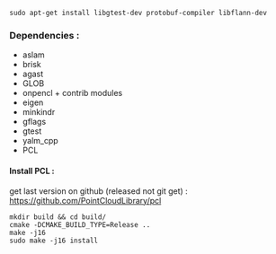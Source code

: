     sudo apt-get install libgtest-dev protobuf-compiler libflann-dev
    
    
    
### Dependencies :

- aslam
- brisk
- agast
- GLOB
- onpencl + contrib modules
- eigen
- minkindr
- gflags
- gtest
- yalm_cpp
- PCL

#### Install PCL :

get last version on github (released not git get) : https://github.com/PointCloudLibrary/pcl

    mkdir build && cd build/
    cmake -DCMAKE_BUILD_TYPE=Release ..
    make -j16
    sudo make -j16 install